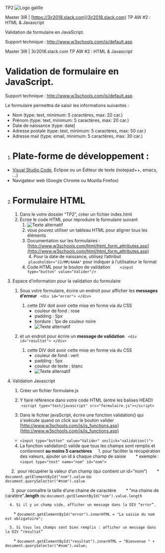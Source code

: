 TP2
![Logo galille](https://github.com/bilelz/tpaw2018/blob/master/galilee.png?raw=true)

Master 3IR | [https://3ir2018.slack.com](3ir2018.slack.com)
TP AW #2 : HTML & Javascript

Validation de formulaire en JavaScript.

Support technique : http://www.w3schools.com/js/default.asp

Master 3IR | 3ir2018.slack.com
TP AW #2 : HTML & Javascript

# Validation de formulaire en JavaScript.

Support technique : http://www.w3schools.com/js/default.asp

Le formulaire permettra de saisir les informations suivantes :
* Nom (type: text, minimum: 5 caractères, max: 20 car.)
* Prénom (type: text, minimum: 5 caractères, max: 20 car.)
* Date de naissance (type: date)
* Adresse postale (type: text, minimum: 5 caractères, max: 50 car.)
* Adresse mail (type: email, minimum: 5 caractères, max: 30 car.)

1. # Plate-forme de développement : 
* [Visual Studio Code](https://code.visualstudio.com), Eclipse ou un Éditeur de texte (notepad++, emacs, …)
* Navigateur web (Google Chrome ou Mozilla Firefox)

2. # Formulaire HTML
    1. Dans le votre dossier “TP2”, créer un fichier index.html
    2. Écrire le code HTML pour reproduire le formulaire suivant
        1. ![Texte alternatif](https://raw.githubusercontent.com/bilelz/tpaw2018/master/tp2/TP2table.jpg "texte pour le titre, facultatif")
        2. vous pouvez utiliser un tableau HTML pour aligner tous les éléments
        3. Documentation sur les formulaires : [http://www.w3schools.com/html/html_form_attributes.asp](http://www.w3schools.com/html/html_form_attributes.asp)
        4. Pour la date de naissance, utilisez l’attribut  ` placeholder="JJ/MM/AAAA" ` pour indiquer à l’utilisateur le format 
        5. Code HTML pour le bouton de validation 
        ` <input type="button" value="Valider"/> `

3. Espace d’information pour la validation du formulaire
    1. Sous votre formulaire, écrire un endroit pour afficher les **messages d’erreur**
    ` <div id="error"> </div> `
        1. cette DIV doit avoir cette mise en forme via du CSS
            * couleur de fond : rose
            * padding : 5px
            * bordure : 1px de couleur noire
            * ![Texte alternatif](https://raw.githubusercontent.com/bilelz/tpaw2018/master/tp2/TP2table2.jpg "texte pour le titre, facultatif")   
            
     2. et un endroit pour écrire un **message de validation**
     ` <div id="resultat"> </div> `
        1. cette DIV doit avoir cette mise en forme via du CSS         
            * couleur de fond : vert
            * padding : 5px
            * couleur de texte : blanc
            * ![Texte alternatif](https://raw.githubusercontent.com/bilelz/tpaw2018/master/tp2/TP2table3.jpg "texte pour le titre, facultatif")   
            
4. Validation Javascript
    1. Créer un fichier formulaire.js
    
    2. Y faire référence dans votre code HTML (entre les balises HEAD)
    ` <script type="text/javascript" src="formulaire.js"></script> `
    
    3. Dans le fichier javaScript, écrire une fonction validation() qui s'exécute quand on click sur le bouton valider 
	[http://www.w3schools.com/js/js_functions.asp](http://www.w3schools.com/js/js_functions.asp)
      * ` <input type="button" value="Valider" onclick="validation()"> `
    
    4. La fonction validation() valide que tous les champs sont remplis et contiennent **au moins 5 caractères**
      1. pour faciliter la récupération des valeurs, ajouter un id à chaque champ de saisie
        * exemple : ` <input type="text" name="nom" id="nom"> `
        
      2.  pour récupérer la valeur d’un champ (qui contient un id=”nom”)
        * ` document.getElementById("nom").value ` ou ` document.querySelector("#nom").value `
        
      3. pour connaître la taille d’une chaine de caractère
        * "ma chaine de caratère"**.length** ou ` document.getElementById("nom").value.length `

      4. Si il y un champ vide, afficher un message dans la DIV “error”.
        * ` document.getElementById("error").innerHTML = "La saisie du nom est obligatoire"; `
        
      5. Si tous les champs sont bien remplis : afficher un message dans la DIV “resultat”
        * ` document.getElementById("resultat").innerHTML = "Bienvenue " + document.querySelector("#nom").value; `


